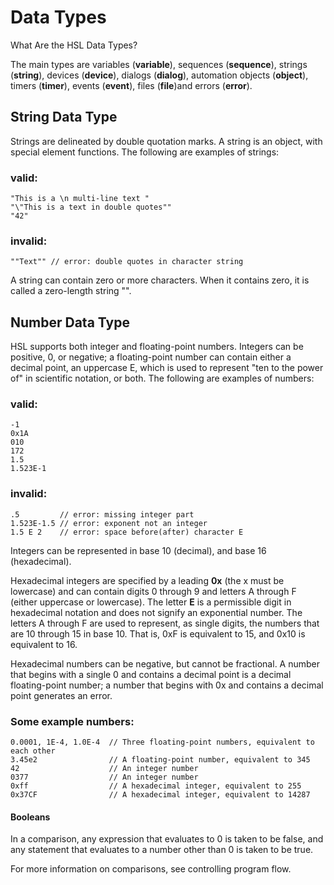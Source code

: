 # Data Types

What Are the HSL Data Types?

The main types are variables (**variable**), sequences (**sequence**), strings (**string**), devices (**device**), dialogs (**dialog**), automation objects (**object**), timers (**timer**), events (**event**), files (**file**)and errors (**error**).

&#x20;

## String Data Type

Strings are delineated by double quotation marks. A string is an object, with special element functions. The following are examples of strings:

### valid:

```clike
"This is a \n multi-line text "
"\"This is a text in double quotes""
"42"
```

### invalid:

```clike
""Text"" // error: double quotes in character string
```

A string can contain zero or more characters. When it contains zero, it is called a zero-length string "".&#x20;

&#x20;

## Number Data Type

HSL supports both integer and floating-point numbers. Integers can be positive, 0, or negative; a floating-point number can contain either a decimal point, an uppercase E, which is used to represent "ten to the power of" in scientific notation, or both. The following are examples of numbers:

&#x20;

### valid:

```clike
-1
0x1A
010
172
1.5
1.523E-1
```

### invalid:

```clike
.5         // error: missing integer part
1.523E-1.5 // error: exponent not an integer
1.5 E 2    // error: space before(after) character E
```



Integers can be represented in base 10 (decimal), and base 16 (hexadecimal).&#x20;

Hexadecimal integers are specified by a leading **0x** (the x must be lowercase) and can contain digits 0 through 9 and letters A through F (either uppercase or lowercase). The letter **E** is a permissible digit in hexadecimal notation and does not signify an exponential number. The letters A through F are used to represent, as single digits, the numbers that are 10 through 15 in base 10. That is, 0xF is equivalent to 15, and 0x10 is equivalent to 16.

Hexadecimal numbers can be negative, but cannot be fractional. A number that begins with a single 0 and contains a decimal point is a decimal floating-point number; a number that begins with 0x and contains a decimal point generates an error.&#x20;

### Some example numbers:

```clike
0.0001, 1E-4, 1.0E-4  // Three floating-point numbers, equivalent to each other
3.45e2                // A floating-point number, equivalent to 345
42                    // An integer number
0377                  // An integer number
0xff                  // A hexadecimal integer, equivalent to 255
0x37CF                // A hexadecimal integer, equivalent to 14287
```



#### Booleans

In a comparison, any expression that evaluates to 0 is taken to be false, and any statement that evaluates to a number other than 0 is taken to be true.

&#x20;

For more information on comparisons, see controlling program flow.
